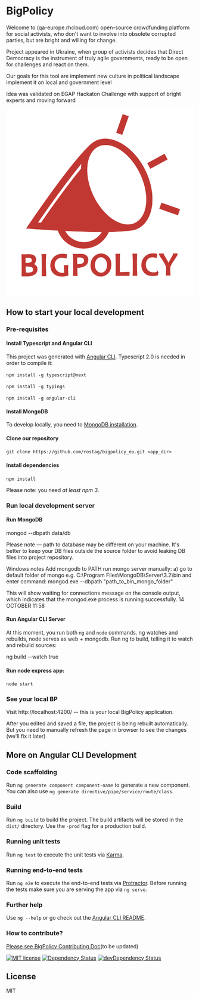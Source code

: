 # BigPolicy

Welcome to (qa-europe.rhcloud.com) open-source crowdfunding platform for social activists, who don't want to involve into obsolete corrupted parties, but are bright and willing for change.

Project appeared in Ukraine, when group of activists decides that Direct Democracy is the instrument of truly agile governments, ready to be open for challenges and react on them.

Our goals for this tool are
implement new culture in political landscape
implement it on local and government level

Idea was validated on EGAP Hackaton Challenge with support of bright experts and moving forward

![image](https://github.com/rostag/bigpolicy_eu/blob/develop/src/assets/img/logo.png?raw=true)

## How to start your local development

### Pre-requisites

#### Install Typescript and Angular CLI

This project was generated with [Angular CLI](https://github.com/angular/angular-cli). Typescript 2.0 is needed in order to compile  it:

`npm install -g typescript@next`

`npm install -g typings`

`npm install -g angular-cli`

#### Install MongoDB

To develop locally, you need to [MongoDB installation](https://docs.mongodb.com/manual/installation/).

#### Clone our repository

`git clone https://github.com/rostag/bigpolicy_eu.git <app_dir>`

#### Install dependencies

`npm install`

Please note: you need _at least npm 3_.

### Run local development server

#### Run MongoDB

mongod --dbpath data/db

Please note — path to database may be different on your machine. It's better to keep your DB files outside the source folder to avoid leaking DB files into project repository.

Windows notes
Add mongodb to PATH
run mongo server manually:
a) go to default folder of mongo e.g.
C:\Program Files\MongoDB\Server\3.2\bin
and enter command:
mongod.exe --dbpath "path_to_bin_mongo_folder"

This will show waiting for connections message on the console output, which indicates that the mongod.exe process is running successfully.
14 OCTOBER 11:58

#### Run Angular CLI Server

At this moment, you run both `ng` and `node` commands. ng watches and rebuilds, node serves as web + mongodb. Run ng to build, telling it to watch and rebuild sources:

ng build --watch true

#### Run node express app:

`node start`

### See your local BP

Visit http://localhost:4200/ -- this is your local BigPolicy application.

After you edited and saved a file, the project is being rebuilt automatically. But you need to manually refresh the page in browser to see the changes (we'll fix it later)

## More on Angular CLI Development

### Code scaffolding

Run `ng generate component component-name` to generate a new component. You can also use `ng generate directive/pipe/service/route/class`.

### Build

Run `ng build` to build the project. The build artifacts will be stored in the `dist/` directory. Use the `-prod` flag for a production build.

### Running unit tests

Run `ng test` to execute the unit tests via [Karma](https://karma-runner.github.io).

### Running end-to-end tests

Run `ng e2e` to execute the end-to-end tests via [Protractor](http://www.protractortest.org/).
Before running the tests make sure you are serving the app via `ng serve`.

### Further help

Use `ng --help` or go check out the [Angular CLI README](https://github.com/angular/angular-cli/blob/master/README.md).

### How to contribute?

[Please see BigPolicy Contributing Doc](https://github.com/rostag/bigpolicy_eu/blob/develop/.github/CONTRIBUTING.md)(to be updated)


[![MIT license](http://img.shields.io/badge/license-MIT-brightgreen.svg)](http://opensource.org/licenses/MIT)
[![Dependency Status](https://david-dm.org/rostag/bigpolicy_eu.svg)](https://david-dm.org/rostag/bigpolicy_eu)
[![devDependency Status](https://david-dm.org/rostag/bigpolicy_eu/dev-status.svg)](https://david-dm.org/rostag/bigpolicy_eu#info=devDependencies)


## License

MIT
